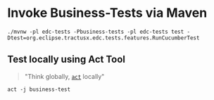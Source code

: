 # Invoke Business-Tests via Maven

```shell
./mvnw -pl edc-tests -Pbusiness-tests -pl edc-tests test -Dtest=org.eclipse.tractusx.edc.tests.features.RunCucumberTest
```

## Test locally using Act Tool

> "Think globally, [`act`](https://github.com/nektos/act) locally"

```shell
act -j business-test
```
